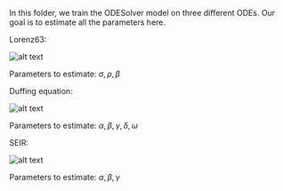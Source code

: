 In this folder, we train the ODESolver model on three different ODEs. Our goal is to estimate all the parameters here.

Lorenz63:

![alt text](https://wikimedia.org/api/rest_v1/media/math/render/svg/7928004d58943529a7be774575a62ca436a82a7f)

Parameters to estimate: $\sigma, \rho, \beta$

Duffing equation:

![alt text](https://wikimedia.org/api/rest_v1/media/math/render/svg/4881d84893e137772068573bb1218fc1e2b295cd)

Parameters to estimate: $\alpha, \beta, \gamma, \delta, \omega$

SEIR:

![alt text](https://miro.medium.com/max/1056/1*dXCHv_pSYiMG90efXiFNPQ.png)

Parameters to estimate: $\alpha, \beta, \gamma$